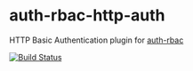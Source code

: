 # auth-rbac-http-auth

HTTP Basic Authentication plugin for [auth-rbac](https://github.com/alex94puchades/auth-rbac.git)

[![Build Status](https://travis-ci.org/alex94puchades/auth-rbac-http-auth.svg?branch=master)](https://travis-ci.org/alex94puchades/auth-rbac-http-auth)
